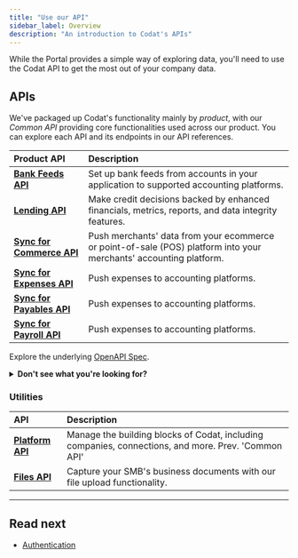 ```yaml
---
title: "Use our API"
sidebar_label: Overview
description: "An introduction to Codat's APIs"
---
```


While the Portal provides a simple way of exploring data, you'll need to use the Codat API to get the most out of your company data.

## APIs

We've packaged up Codat's functionality mainly by *product*, with our *Common API* providing core functionalities used across our product. You can explore each API and its endpoints in our API references.

| Product API | Description |
| :- | :- |
| **[Bank Feeds API](/bank-feeds-api)** | Set up bank feeds from accounts in your application to supported accounting platforms. |
| **[Lending API](/lending-api)** | Make credit decisions backed by enhanced financials, metrics, reports, and data integrity features. |
| **[Sync for Commerce API](/sync-for-commerce-api)** | Push merchants' data from your ecommerce or point-of-sale (POS) platform into your merchants' accounting platform. |
| **[Sync for Expenses API](/sync-for-expenses-api)** | Push expenses to accounting platforms. |
| **[Sync for Payables API](/sync-for-payables-api)** | Push expenses to accounting platforms. |
| **[Sync for Payroll API](/sync-for-payroll-api)** | Push expenses to accounting platforms. |

Explore the underlying [OpenAPI Spec](https://github.com/codatio/oas).


<details>
  <summary><b>Don't see what you're looking for?</b></summary>
  
  We've recently reorganized our products. You can find the OpenAPI specifications you may have been using before here:

  <li><a href="/sync-for-commerce-v1-api">Sync for Commerce API v1</a></li>
  <li><a href="/sync-for-expenses-v1-api">Sync for Expenses API v1</a></li>
  <li><a href="/accounting-api">Accounting API</a></li>
  <li><a href="/banking-api">Banking API</a></li>
  <li><a href="/commerce-api">Commerce API</a></li>
</details>


### Utilities

| API | Description |
| :- | :- |  
| **[Platform API](/codat-api)** | Manage the building blocks of Codat, including companies, connections, and more. Prev. 'Common API'|
| **[Files API](/files-api)** | Capture your SMB's business documents with our file upload functionality. |

---

## Read next

- [Authentication](/using-the-api/authentication)